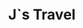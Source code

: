 ---
layout: category
title: J`s Travel
subject: Travel
category: travel
cover: 'assets/images/category-cover/travel.jpeg'
class: 'home-template'
---
